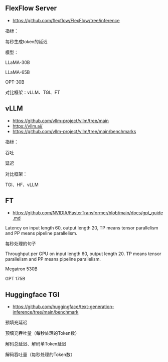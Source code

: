 




## FlexFlow Server

- https://github.com/flexflow/FlexFlow/tree/inference


指标：

每秒生成token的延迟


模型：

LLaMA-30B

LLaMA-65B

OPT-30B


对比框架：vLLM、TGI、FT



## vLLM
- https://github.com/vllm-project/vllm/tree/main
- https://vllm.ai/
- https://github.com/vllm-project/vllm/tree/main/benchmarks


指标：

吞吐 

延迟 



对比框架：


TGI、HF、vLLM





## FT

- https://github.com/NVIDIA/FasterTransformer/blob/main/docs/gpt_guide.md

Latency on input length 60, output length 20, TP means tensor parallelism and PP means pipeline parallelism.


每秒处理的句子

Throughput per GPU on input length 60, output length 20. TP means tensor parallelism and PP means pipeline parallelism.

Megatron 530B


GPT 175B




## Huggingface TGI


- https://github.com/huggingface/text-generation-inference/tree/main/benchmark


预填充延迟 

预填充吞吐量（每秒处理的Token数）


解码总延迟、解码单Token延迟

解码吞吐量（每秒处理的Token数）





















